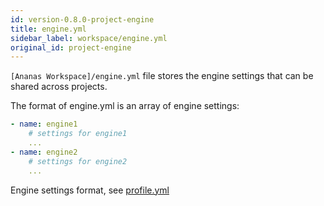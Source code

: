 ```yaml
---
id: version-0.8.0-project-engine
title: engine.yml
sidebar_label: workspace/engine.yml
original_id: project-engine
---
```


`[Ananas Workspace]/engine.yml` file stores the engine settings that can be shared across projects.

The format of engine.yml is an array of engine settings:

```yaml
- name: engine1
	# settings for engine1
	...
- name: engine2
	# settings for engine2
	...
```

Engine settings format, see [profile.yml](project-profile)
